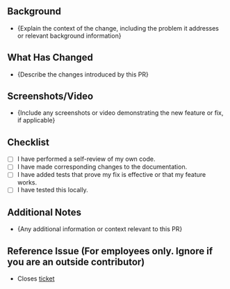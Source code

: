 <!-- markdownlint-disable MD041 -->

## Background

- {Explain the context of the change, including the problem it addresses or relevant background information}

## What Has Changed

- {Describe the changes introduced by this PR}

## Screenshots/Video

- {Include any screenshots or video demonstrating the new feature or fix, if applicable}

## Checklist

- [ ] I have performed a self-review of my own code.
- [ ] I have made corresponding changes to the documentation.
- [ ] I have added tests that prove my fix is effective or that my feature works.
- [ ] I have tested this locally.

## Additional Notes

- {Any additional information or context relevant to this PR}

## Reference Issue (For employees only. Ignore if you are an outside contributor)

- Closes [ticket](https://go/j/[ticket-number])
